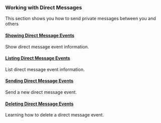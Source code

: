 ### Working with Direct Messages

This section shows you how to send private messages between you and others

#### [Showing Direct Message Events](Working-with-Direct-Messages/Showing-Direct-Message-Events.md)

Show direct message event information.

#### [Listing Direct Message Events](Working-with-Direct-Messages/Listing-Direct-Message-Events.md)

List direct message event information.

#### [Sending Direct Message Events](Working-with-Direct-Messages/Sending-Direct-Message-Events.md)

Send a new direct message event.

#### [Deleting Direct Message Events](Working-with-Direct-Messages/Deleting-Direct-Message-Events.md)

Learning how to delete a direct message event.
